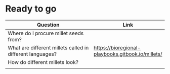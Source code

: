 # Ready to go

<table><thead><tr><th width="385.5">Question</th><th>Link</th></tr></thead><tbody><tr><td>Where do I procure millet seeds from?</td><td></td></tr><tr><td>What are different millets called in different languages?</td><td><a href="https://bioregional-playbooks.gitbook.io/millets/">https://bioregional-playbooks.gitbook.io/millets/</a></td></tr><tr><td>How do different millets look?</td><td></td></tr><tr><td></td><td></td></tr></tbody></table>
